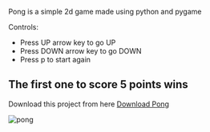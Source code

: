Pong is a simple 2d game made using python and pygame

Controls:
* Press UP arrow key to go UP
* Press DOWN arrow key to go DOWN
* Press p to start again 

## The first one to score 5 points wins 

Download this project from here [Download Pong](https://downgit.github.io/#/home?url=https://github.com/Vaibhav521/Pygame/tree/main/pong)


![pong](https://user-images.githubusercontent.com/98479251/167368904-ed751c22-b2c4-44d7-abf3-321c58c8bdf9.png)
